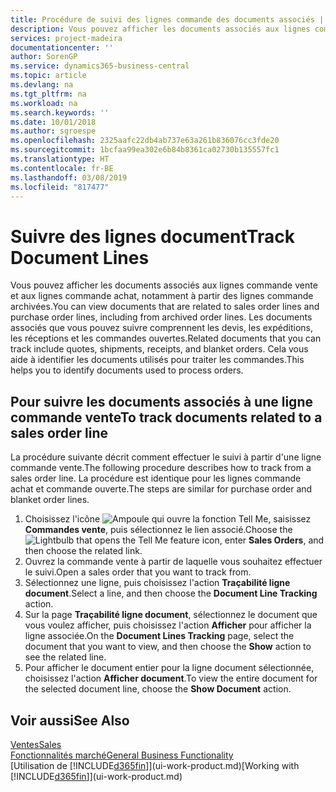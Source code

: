 ```yaml
---
title: Procédure de suivi des lignes commande des documents associés | Microsoft Docs
description: Vous pouvez afficher les documents associés aux lignes commande vente et aux lignes commande achat, notamment à partir des lignes commande archivées. Les documents associés que vous pouvez suivre comprennent les devis, les expéditions, les réceptions et les commandes ouvertes. Cela vous aide à identifier les documents utilisés pour traiter les commandes.
services: project-madeira
documentationcenter: ''
author: SorenGP
ms.service: dynamics365-business-central
ms.topic: article
ms.devlang: na
ms.tgt_pltfrm: na
ms.workload: na
ms.search.keywords: ''
ms.date: 10/01/2018
ms.author: sgroespe
ms.openlocfilehash: 2325aafc22db4ab737e63a261b836076cc3fde20
ms.sourcegitcommit: 1bcfaa99ea302e6b84b8361ca02730b135557fc1
ms.translationtype: HT
ms.contentlocale: fr-BE
ms.lasthandoff: 03/08/2019
ms.locfileid: "817477"
---
```

# <a name="track-document-lines"></a><span data-ttu-id="75f2a-105">Suivre des lignes document</span><span class="sxs-lookup"><span data-stu-id="75f2a-105">Track Document Lines</span></span>
<span data-ttu-id="75f2a-106">Vous pouvez afficher les documents associés aux lignes commande vente et aux lignes commande achat, notamment à partir des lignes commande archivées.</span><span class="sxs-lookup"><span data-stu-id="75f2a-106">You can view documents that are related to sales order lines and purchase order lines, including from archived order lines.</span></span> <span data-ttu-id="75f2a-107">Les documents associés que vous pouvez suivre comprennent les devis, les expéditions, les réceptions et les commandes ouvertes.</span><span class="sxs-lookup"><span data-stu-id="75f2a-107">Related documents that you can track include quotes, shipments, receipts, and blanket orders.</span></span> <span data-ttu-id="75f2a-108">Cela vous aide à identifier les documents utilisés pour traiter les commandes.</span><span class="sxs-lookup"><span data-stu-id="75f2a-108">This helps you to identify documents used to process orders.</span></span>  

## <a name="to-track-documents-related-to-a-sales-order-line"></a><span data-ttu-id="75f2a-109">Pour suivre les documents associés à une ligne commande vente</span><span class="sxs-lookup"><span data-stu-id="75f2a-109">To track documents related to a sales order line</span></span>
<span data-ttu-id="75f2a-110">La procédure suivante décrit comment effectuer le suivi à partir d'une ligne commande vente.</span><span class="sxs-lookup"><span data-stu-id="75f2a-110">The following procedure describes how to track from a sales order line.</span></span> <span data-ttu-id="75f2a-111">La procédure est identique pour les lignes commande achat et commande ouverte.</span><span class="sxs-lookup"><span data-stu-id="75f2a-111">The steps are similar for purchase order and blanket order lines.</span></span>

1.  <span data-ttu-id="75f2a-112">Choisissez l'icône ![Ampoule qui ouvre la fonction Tell Me](media/ui-search/search_small.png "Dites-moi ce que vous voulez faire"), saisissez **Commandes vente**, puis sélectionnez le lien associé.</span><span class="sxs-lookup"><span data-stu-id="75f2a-112">Choose the ![Lightbulb that opens the Tell Me feature](media/ui-search/search_small.png "Tell me what you want to do") icon, enter **Sales Orders**, and then choose the related link.</span></span>  
2.  <span data-ttu-id="75f2a-113">Ouvrez la commande vente à partir de laquelle vous souhaitez effectuer le suivi.</span><span class="sxs-lookup"><span data-stu-id="75f2a-113">Open a sales order that you want to track from.</span></span>  
3.  <span data-ttu-id="75f2a-114">Sélectionnez une ligne, puis choisissez l'action **Traçabilité ligne document**.</span><span class="sxs-lookup"><span data-stu-id="75f2a-114">Select a line, and then choose the **Document Line Tracking** action.</span></span>
4. <span data-ttu-id="75f2a-115">Sur la page **Traçabilité ligne document**, sélectionnez le document que vous voulez afficher, puis choisissez l'action **Afficher** pour afficher la ligne associée.</span><span class="sxs-lookup"><span data-stu-id="75f2a-115">On the **Document Lines Tracking** page, select the document that you want to view, and then choose the **Show** action to see the related line.</span></span>
5. <span data-ttu-id="75f2a-116">Pour afficher le document entier pour la ligne document sélectionnée, choisissez l'action **Afficher document**.</span><span class="sxs-lookup"><span data-stu-id="75f2a-116">To view the entire document for the selected document line, choose the **Show Document** action.</span></span>

## <a name="see-also"></a><span data-ttu-id="75f2a-117">Voir aussi</span><span class="sxs-lookup"><span data-stu-id="75f2a-117">See Also</span></span>
[<span data-ttu-id="75f2a-118">Ventes</span><span class="sxs-lookup"><span data-stu-id="75f2a-118">Sales</span></span>](sales-manage-sales.md)  
[<span data-ttu-id="75f2a-119">Fonctionnalités marché</span><span class="sxs-lookup"><span data-stu-id="75f2a-119">General Business Functionality</span></span>](ui-across-business-areas.md)  
<span data-ttu-id="75f2a-120">[Utilisation de [!INCLUDE[d365fin](includes/d365fin_md.md)]](ui-work-product.md)</span><span class="sxs-lookup"><span data-stu-id="75f2a-120">[Working with [!INCLUDE[d365fin](includes/d365fin_md.md)]](ui-work-product.md)</span></span>
